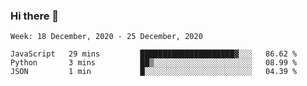 ### Hi there 👋
<!--START_SECTION:waka-->
```text
Week: 18 December, 2020 - 25 December, 2020

JavaScript   29 mins         █████████████████████▓░░░   86.62 % 
Python       3 mins          ██▒░░░░░░░░░░░░░░░░░░░░░░   08.99 % 
JSON         1 min           █░░░░░░░░░░░░░░░░░░░░░░░░   04.39 % 
```
<!--END_SECTION:waka-->
<!--
**SREEHARI-M-S/SREEHARI-M-S** is a ✨ _special_ ✨ repository because its `README.md` (this file) appears on your GitHub profile.

Here are some ideas to get you started:

- 🔭 I’m currently working on ...
- 🌱 I’m currently learning ...
- 👯 I’m looking to collaborate on ...
- 🤔 I’m looking for help with ...
- 💬 Ask me about ...
- 📫 How to reach me: ...
- 😄 Pronouns: ...
- ⚡ Fun fact: ...
-->
